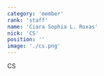 ```yaml
---
category: 'member'
rank: 'staff'
name: 'Ciara Sophia L. Roxas'
nick: 'CS'
position: ''
image: './cs.png'
---
```


CS